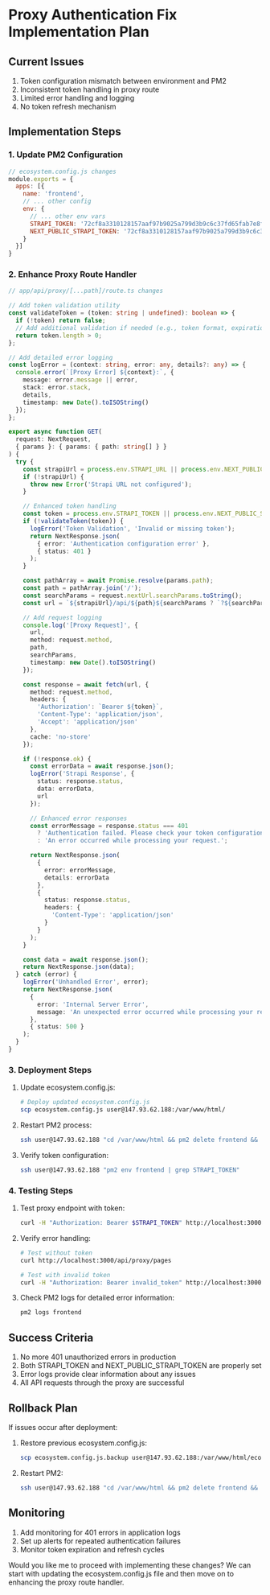 # Proxy Authentication Fix Implementation Plan

## Current Issues
1. Token configuration mismatch between environment and PM2
2. Inconsistent token handling in proxy route
3. Limited error handling and logging
4. No token refresh mechanism

## Implementation Steps

### 1. Update PM2 Configuration
```javascript
// ecosystem.config.js changes
module.exports = {
  apps: [{
    name: 'frontend',
    // ... other config
    env: {
      // ... other env vars
      STRAPI_TOKEN: '72cf8a3310128157aaf97b9025a799d3b9c6c37fd65fab7e8fe9abff631b61a9305fbe1ff74f65ff3ad0547a981d606944f0c11b150bff7d6b96c1d0ca9df2c1d22950c980ecc97771661811310784aaf11bd4dc8065eaadbb923ec98817401d47cdb19b54ae637df13891c5ffa4622ab99b926e0468b40755af7056097e7d95',
      NEXT_PUBLIC_STRAPI_TOKEN: '72cf8a3310128157aaf97b9025a799d3b9c6c37fd65fab7e8fe9abff631b61a9305fbe1ff74f65ff3ad0547a981d606944f0c11b150bff7d6b96c1d0ca9df2c1d22950c980ecc97771661811310784aaf11bd4dc8065eaadbb923ec98817401d47cdb19b54ae637df13891c5ffa4622ab99b926e0468b40755af7056097e7d95'
    }
  }]
}
```

### 2. Enhance Proxy Route Handler
```typescript
// app/api/proxy/[...path]/route.ts changes

// Add token validation utility
const validateToken = (token: string | undefined): boolean => {
  if (!token) return false;
  // Add additional validation if needed (e.g., token format, expiration)
  return token.length > 0;
};

// Add detailed error logging
const logError = (context: string, error: any, details?: any) => {
  console.error(`[Proxy Error] ${context}:`, {
    message: error.message || error,
    stack: error.stack,
    details,
    timestamp: new Date().toISOString()
  });
};

export async function GET(
  request: NextRequest,
  { params }: { params: { path: string[] } }
) {
  try {
    const strapiUrl = process.env.STRAPI_URL || process.env.NEXT_PUBLIC_BACKEND_URL;
    if (!strapiUrl) {
      throw new Error('Strapi URL not configured');
    }

    // Enhanced token handling
    const token = process.env.STRAPI_TOKEN || process.env.NEXT_PUBLIC_STRAPI_TOKEN;
    if (!validateToken(token)) {
      logError('Token Validation', 'Invalid or missing token');
      return NextResponse.json(
        { error: 'Authentication configuration error' },
        { status: 401 }
      );
    }

    const pathArray = await Promise.resolve(params.path);
    const path = pathArray.join('/');
    const searchParams = request.nextUrl.searchParams.toString();
    const url = `${strapiUrl}/api/${path}${searchParams ? `?${searchParams}` : ''}`;

    // Add request logging
    console.log('[Proxy Request]', {
      url,
      method: request.method,
      path,
      searchParams,
      timestamp: new Date().toISOString()
    });

    const response = await fetch(url, {
      method: request.method,
      headers: {
        'Authorization': `Bearer ${token}`,
        'Content-Type': 'application/json',
        'Accept': 'application/json'
      },
      cache: 'no-store'
    });

    if (!response.ok) {
      const errorData = await response.json();
      logError('Strapi Response', {
        status: response.status,
        data: errorData,
        url
      });

      // Enhanced error responses
      const errorMessage = response.status === 401 
        ? 'Authentication failed. Please check your token configuration.'
        : 'An error occurred while processing your request.';

      return NextResponse.json(
        { 
          error: errorMessage,
          details: errorData
        },
        { 
          status: response.status,
          headers: {
            'Content-Type': 'application/json'
          }
        }
      );
    }

    const data = await response.json();
    return NextResponse.json(data);
  } catch (error) {
    logError('Unhandled Error', error);
    return NextResponse.json(
      { 
        error: 'Internal Server Error',
        message: 'An unexpected error occurred while processing your request.'
      },
      { status: 500 }
    );
  }
}
```

### 3. Deployment Steps

1. Update ecosystem.config.js:
   ```bash
   # Deploy updated ecosystem.config.js
   scp ecosystem.config.js user@147.93.62.188:/var/www/html/
   ```

2. Restart PM2 process:
   ```bash
   ssh user@147.93.62.188 "cd /var/www/html && pm2 delete frontend && pm2 start ecosystem.config.js"
   ```

3. Verify token configuration:
   ```bash
   ssh user@147.93.62.188 "pm2 env frontend | grep STRAPI_TOKEN"
   ```

### 4. Testing Steps

1. Test proxy endpoint with token:
   ```bash
   curl -H "Authorization: Bearer $STRAPI_TOKEN" http://localhost:3000/api/proxy/pages
   ```

2. Verify error handling:
   ```bash
   # Test without token
   curl http://localhost:3000/api/proxy/pages
   
   # Test with invalid token
   curl -H "Authorization: Bearer invalid_token" http://localhost:3000/api/proxy/pages
   ```

3. Check PM2 logs for detailed error information:
   ```bash
   pm2 logs frontend
   ```

## Success Criteria

1. No more 401 unauthorized errors in production
2. Both STRAPI_TOKEN and NEXT_PUBLIC_STRAPI_TOKEN are properly set
3. Error logs provide clear information about any issues
4. All API requests through the proxy are successful

## Rollback Plan

If issues occur after deployment:

1. Restore previous ecosystem.config.js:
   ```bash
   scp ecosystem.config.js.backup user@147.93.62.188:/var/www/html/ecosystem.config.js
   ```

2. Restart PM2:
   ```bash
   ssh user@147.93.62.188 "cd /var/www/html && pm2 delete frontend && pm2 start ecosystem.config.js"
   ```

## Monitoring

1. Add monitoring for 401 errors in application logs
2. Set up alerts for repeated authentication failures
3. Monitor token expiration and refresh cycles

Would you like me to proceed with implementing these changes? We can start with updating the ecosystem.config.js file and then move on to enhancing the proxy route handler.